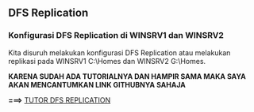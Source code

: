 ## DFS Replication
### Konfigurasi DFS Replication di WINSRV1 dan WINSRV2
Kita disuruh melakukan konfigurasi DFS Replication atau melakukan replikasi pada WINSRV1 C:\Homes dan WINSRV2 G:\Homes.

**KARENA SUDAH ADA TUTORIALNYA DAN HAMPIR SAMA MAKA SAYA AKAN MENCANTUMKAN LINK GITHUBNYA SAHAJA**

**===>** [TUTOR DFS REPLICATION](https://github.com/hekerff/Client-Server/blob/main/Windows%20Server/DFS%20Replication.md)
